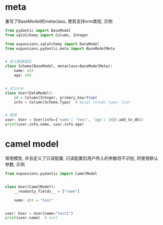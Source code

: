 # meta

重写了BaseModel的metaclass, 使其支持orm类型, 示例

```python
from pydantic import BaseModel
from sqlalchemy import Column, Integer

from expansions.sqlalchemy import DataModel
from expansions.pydantic.meta import BaseModelMeta


# 定义数据类型
class Schema(BaseModel, metaclass=BaseModelMeta):
    name: str
    age: int


# 定义orm
class User(DataModel):
    id = Column(Integer, primary_key=True)
    info = Column(Schema.Type)  # mysql column type: json


# 使用
user: User = User(info={'name': 'test', 'age': 18}).add_to_db()
print(user.info.name, user.info.age)
```

# camel model

常用模型, 并且定义了只读配置, 只读配置后用户传入的参数将不识别, 将使用默认参数, 示例

```python
from expansions.pydantic import CamelModel


class User(CamelModel):
    __readonly_fields__ = ["name"]

    name: str = "test"


user: User = User(name="test1")
print(user.name)  # test
```